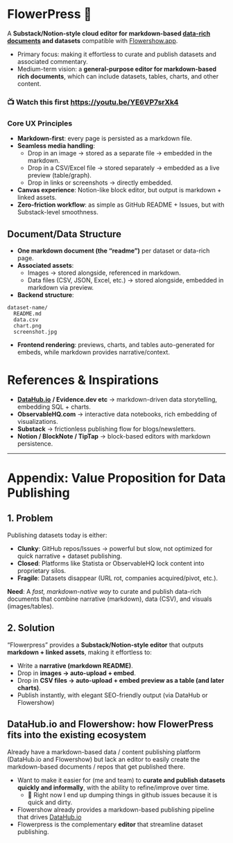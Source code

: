 # FlowerPress 🌸

A **Substack/Notion-style cloud editor for markdown-based [data-rich documents](https://datarichdocs.com/) and datasets** compatible with [Flowershow.app](https://flowershow.app).

* Primary focus: making it effortless to curate and publish datasets and associated commentary.
* Medium-term vision: a **general-purpose editor for markdown-based rich documents**, which can include datasets, tables, charts, and other content.

### 📺 Watch this first https://youtu.be/YE6VP7srXk4

### Core UX Principles

* **Markdown-first**: every page is persisted as a markdown file.
* **Seamless media handling**:
  * Drop in an image → stored as a separate file → embedded in the markdown.
  * Drop in a CSV/Excel file → stored separately → embedded as a live preview (table/graph).
  * Drop in links or screenshots → directly embedded.
* **Canvas experience**: Notion-like block editor, but output is markdown \+ linked assets.
* **Zero-friction workflow**: as simple as GitHub README \+ Issues, but with Substack-level smoothness.

## Document/Data Structure

* **One markdown document (the “readme”)** per dataset or data-rich page.
* **Associated assets**:
  * Images → stored alongside, referenced in markdown.
  * Data files (CSV, JSON, Excel, etc.) → stored alongside, embedded in markdown via preview.
* **Backend structure**:

```
dataset-name/
  README.md
  data.csv
  chart.png
  screenshot.jpg
```

* **Frontend rendering**: previews, charts, and tables auto-generated for embeds, while markdown provides narrative/context.

# References & Inspirations

* [**DataHub.io**](http://DataHub.io) **/ Evidence.dev etc** → markdown-driven data storytelling, embedding SQL \+ charts.
* **ObservableHQ.com** → interactive data notebooks, rich embedding of visualizations.
* **Substack** → frictionless publishing flow for blogs/newsletters.
* **Notion / BlockNote / TipTap** → block-based editors with markdown persistence.

---

# Appendix: Value Proposition for Data Publishing

## 1. Problem

Publishing datasets today is either:

* **Clunky**: GitHub repos/Issues → powerful but slow, not optimized for quick narrative \+ dataset publishing.
* **Closed**: Platforms like Statista or ObservableHQ lock content into proprietary silos.
* **Fragile**: Datasets disappear (URL rot, companies acquired/pivot, etc.).

**Need**: A *fast, markdown-native way* to curate and publish data-rich documents that combine narrative (markdown), data (CSV), and visuals (images/tables).

## 2. Solution

“Flowerpress” provides a **Substack/Notion-style editor** that outputs **markdown + linked assets**, making it effortless to:

* Write a **narrative (markdown README)**.
* Drop in **images → auto-upload \+ embed**.
* Drop in **CSV files → auto-upload \+ embed preview as a table (and later charts)**.
* Publish instantly, with elegant SEO-friendly output (via DataHub or Flowershow)

## DataHub.io and Flowershow: how FlowerPress fits into the existing ecosystem

Already have a markdown-based data / content publishing platform (DataHub.io and Flowershow) but lack an editor to easily create the markdown-based documents / repos that get published there.

* Want to make it easier for (me and team) to **curate and publish datasets quickly and informally**, with the ability to refine/improve over time.
  * 🚩 Right now I end up dumping things in github issues because it is quick and dirty.
* Flowershow already provides a markdown-based publishing pipeline that drives [DataHub.io](http://DataHub.io)
* Flowerpress is the complementary **editor** that streamline dataset publishing.
